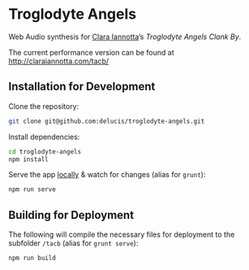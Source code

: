 # Troglodyte Angels

Web Audio synthesis for [Clara Iannotta](http://claraiannotta.com/)’s *Troglodyte Angels Clank By*.

The current performance version can be found at <http://claraiannotta.com/tacb/>

## Installation for Development

Clone the repository:
```bash
git clone git@github.com:delucis/troglodyte-angels.git
```

Install dependencies:    
```bash
cd troglodyte-angels
npm install
```

Serve the app [locally](http://localhost:4000) & watch for changes (alias for `grunt`):    
```bash
npm run serve
```

## Building for Deployment

The following will compile the necessary files for deployment to the subfolder `/tacb` (alias for `grunt serve`):
```bash
npm run build
```
